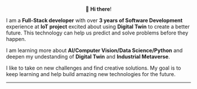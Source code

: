 <p align="center">👋 <b>Hi there</b>!</p>

I am a **Full-Stack developer** with over <b>3 years of Software Development</b> experience at <b>IoT project</b> excited about using **Digital Twin** to create a better future. This technology can help us predict and solve problems before they happen.

I am learning more about **AI/Computer Vision/Data Science/Python** and deepen my undestanding of **Digital Twin** and **Industrial Metaverse**.

I like to take on new challenges and find creative solutions. My goal is to keep learning and help build amazing new technologies for the future.
<hr>
